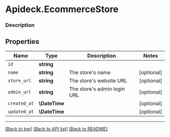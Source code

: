 # Apideck.EcommerceStore

### Description

## Properties
Name | Type | Description | Notes
------------ | ------------- | ------------- | -------------
`id` | **string** |  | 
`name` | **string** | The store's name | [optional] 
`store_url` | **string** | The store's website URL | [optional] 
`admin_url` | **string** | The store's admin login URL | [optional] 
`created_at` | **\DateTime** |  | [optional] 
`updated_at` | **\DateTime** |  | [optional] 





---

[[Back to top]](#) [[Back to API list]](../../../../README.md#documentation-for-api-endpoints) [[Back to README]](../../../../README.md)


